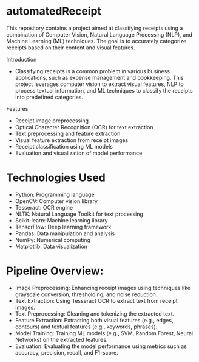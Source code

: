 # automatedReceipt
This repository contains a project aimed at classifying receipts using a combination of Computer Vision, Natural Language Processing (NLP), and Machine Learning (ML) techniques. The goal is to accurately categorize receipts based on their content and visual features.

Introduction
* Classifying receipts is a common problem in various business applications, such as expense management and bookkeeping. This project leverages computer vision to extract visual features, NLP to process textual information, and ML techniques to classify the receipts into predefined categories.

Features
* Receipt image preprocessing
* Optical Character Recognition (OCR) for text extraction
* Text preprocessing and feature extraction
* Visual feature extraction from receipt images
* Receipt classification using ML models
* Evaluation and visualization of model performance

# Technologies Used
* Python: Programming language
* OpenCV: Computer vision library
* Tesseract: OCR engine
* NLTK: Natural Language Toolkit for text processing
* Scikit-learn: Machine learning library
* TensorFlow: Deep learning framework
* Pandas: Data manipulation and analysis
* NumPy: Numerical computing
* Matplotlib: Data visualization
  
# Pipeline Overview: 

* Image Preprocessing: Enhancing receipt images using techniques like grayscale conversion, thresholding, and noise reduction.
* Text Extraction: Using Tesseract OCR to extract text from receipt images.
* Text Preprocessing: Cleaning and tokenizing the extracted text.
* Feature Extraction: Extracting both visual features (e.g., edges, contours) and textual features (e.g., keywords, phrases).
* Model Training: Training ML models (e.g., SVM, Random Forest, Neural Networks) on the extracted features.
* Evaluation: Evaluating the model performance using metrics such as accuracy, precision, recall, and F1-score.
